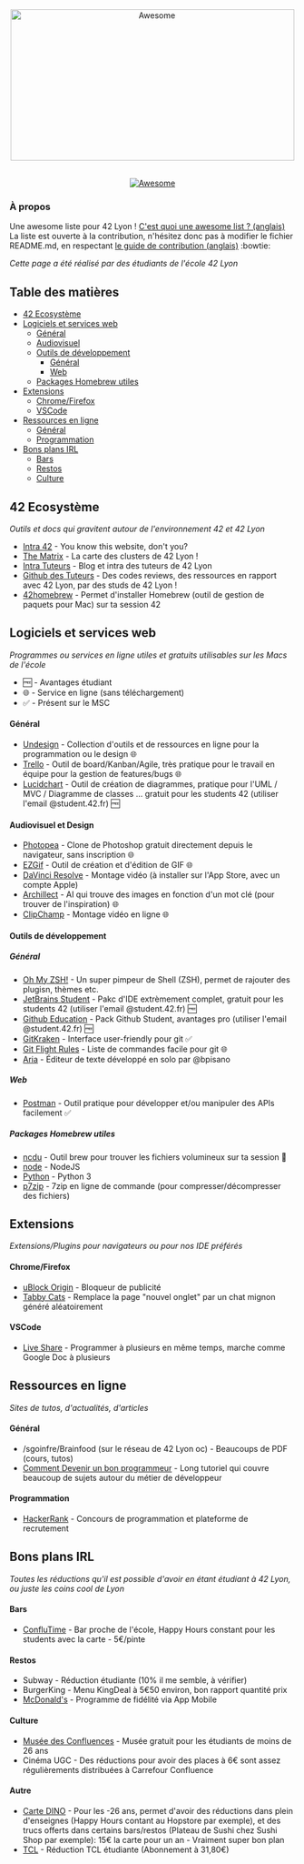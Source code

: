 <div align="center">
	<img width="500" height="266" src="media/tiny42Lawsm.png" alt="Awesome">
</div>
<br>
<p align="center">
	<a href="https://awesome.re">
		<img src="https://awesome.re/badge-flat2.svg" alt="Awesome">
	</a>
</p>

### À propos
Une awesome liste pour 42 Lyon ! <a href="https://github.com/sindresorhus/awesome/blob/master/awesome.md">C'est quoi une awesome list ? (anglais)</a><br>
La liste est ouverte à la contribution, n'hésitez donc pas à modifier le fichier README.md, en respectant <a href="https://github.com/sindresorhus/awesome/blob/master/contributing.md">le guide de contribution (anglais)</a> :bowtie:

*Cette page a été réalisé par des étudiants de l'école 42 Lyon*

## Table des matières
- [42 Ecosystème](#42ecosystème)
- [Logiciels et services web](#logiciels-et-services-web)
	- [Général](#général)
	- [Audiovisuel](#audiovisuel-et-design)
	- [Outils de développement](#outils-de-développement)
		- [Général](#général-1)
		- [Web](#web)
	- [Packages Homebrew utiles](#packages-homebrew-utiles)
- [Extensions](#extensions)
	- [Chrome/Firefox](#chromefirefox)
	- [VSCode](#vscode)
- [Ressources en ligne](#ressources-en-ligne)
	- [Général](#général-2)
	- [Programmation](#programmation)
- [Bons plans IRL](#bons-plans-irl)
	- [Bars](#bars)
	- [Restos](#restos)
	- [Culture](#culture)
	
42 Ecosystème
-------------
*Outils et docs qui gravitent autour de l'environnement 42 et 42 Lyon*

* [Intra 42](http://intra.42.fr) - You know this website, don't you?
* [The Matrix](https://the-matrix.le-101.fr/) - La carte des clusters de 42 Lyon !
* [Intra Tuteurs](https://tuteurs.le-101.fr/) - Blog et intra des tuteurs de 42 Lyon
* [Github des Tuteurs](https://github.com/Tuteurs101/) - Des codes reviews, des ressources en rapport avec 42 Lyon, par des studs de 42 Lyon !
* [42homebrew](https://github.com/kube/42homebrew) - Permet d'installer Homebrew (outil de gestion de paquets pour Mac) sur ta session 42

Logiciels et services web
-------------------------
*Programmes ou services en ligne utiles et gratuits utilisables sur les Macs de l'école*
- :free: - Avantages étudiant
- :globe_with_meridians: - Service en ligne (sans téléchargement)
- :white_check_mark: - Présent sur le MSC

#### Général
* [Undesign](https://undesign.learn.uno/) - Collection d'outils et de ressources en ligne pour la programmation ou le design :globe_with_meridians:
* [Trello](https://trello.com/) - Outil de board/Kanban/Agile, très pratique pour le travail en équipe pour la gestion de features/bugs :globe_with_meridians:
* [Lucidchart](https://www.lucidchart.com/pages/usecase/education) - Outil de création de diagrammes, pratique pour l'UML / MVC / Diagramme de classes ... gratuit pour les students 42 (utiliser l'email @student.42.fr) :free:

#### Audiovisuel et Design
* [Photopea](https://www.photopea.com/) - Clone de Photoshop gratuit directement depuis le navigateur, sans inscription :globe_with_meridians:
* [EZGif](https://ezgif.com/maker) - Outil de création et d'édition de GIF :globe_with_meridians:
* [DaVinci Resolve](https://apps.apple.com/fr/app/davinci-resolve/id571213070?mt=12) - Montage vidéo (à installer sur l'App Store, avec un compte Apple)
* [Archillect](http://archillect.com/about) - AI qui trouve des images en fonction d'un mot clé (pour trouver de l'inspiration) :globe_with_meridians:
* [ClipChamp](https://clipchamp.com) - Montage vidéo en ligne :globe_with_meridians:

#### Outils de développement

##### Général
* [Oh My ZSH!](https://ohmyz.sh/) - Un super pimpeur de Shell (ZSH), permet de rajouter des plugisn, thèmes etc.
* [JetBrains Student](https://www.jetbrains.com/student/) - Pakc d'IDE extrèmement complet, gratuit pour les students 42 (utiliser l'email @student.42.fr) :free:
* [Github Education](https://education.github.com/students) - Pack Github Student, avantages pro (utiliser l'email @student.42.fr) :free:
* [GitKraken](https://www.gitkraken.com/) - Interface user-friendly pour git :white_check_mark:
* [Git Flight Rules](https://github.com/k88hudson/git-flight-rules) - Liste de commandes facile pour git :globe_with_meridians:
* [Aria](https://itunes.apple.com/us/app/aria/id1431709436?l=fr&ls=1&mt=12) - Éditeur de texte développé en solo par @bpisano

##### Web
* [Postman](https://www.getpostman.com/) - Outil pratique pour développer et/ou manipuler des APIs facilement :white_check_mark:

##### Packages Homebrew utiles
* [ncdu](https://formulae.brew.sh/formula/ncdu) - Outil brew pour trouver les fichiers volumineux sur ta session :beer:
* [node](https://formulae.brew.sh/formula/node) - NodeJS
* [Python](https://formulae.brew.sh/formula/python) - Python 3
* [p7zip](https://formulae.brew.sh/formula/p7zip) - 7zip en ligne de commande (pour compresser/décompresser des fichiers)


Extensions
----------
*Extensions/Plugins pour navigateurs ou pour nos IDE préférés*

#### Chrome/Firefox
* [uBlock Origin](https://chrome.google.com/webstore/detail/ublock-origin/cjpalhdlnbpafiamejdnhcphjbkeiagm?hl=fr) - Bloqueur de publicité
* [Tabby Cats](https://chrome.google.com/webstore/detail/tabby-cat/mefhakmgclhhfbdadeojlkbllmecialg?hl=fr) - Remplace la page "nouvel onglet" par un chat mignon généré aléatoirement

#### VSCode
* [Live Share](https://visualstudio.microsoft.com/services/live-share/) - Programmer à plusieurs en même temps, marche comme Google Doc à plusieurs

Ressources en ligne
-------------------
*Sites de tutos, d'actualités, d'articles*

#### Général
* /sgoinfre/Brainfood (sur le réseau de 42 Lyon oc) - Beaucoups de PDF (cours, tutos)
* [Comment Devenir un bon programmeur](https://programmation.developpez.com/tutoriel/comment-devenir-bon-programmeur/?page=introduction) - Long tutoriel qui couvre beaucoup de sujets autour du métier de développeur

#### Programmation
* [HackerRank](https://www.hackerrank.com/) - Concours de programmation et plateforme de recrutement


Bons plans IRL
--------------
*Toutes les réductions qu'il est possible d'avoir en étant étudiant à 42 Lyon, ou juste les coins cool de Lyon*

#### Bars
* [ConfluTime](https://fr-fr.facebook.com/pages/category/Bar/ConfluTime-1841249056168178/) - Bar proche de l'école, Happy Hours constant pour les students avec la carte - 5€/pinte

#### Restos
* Subway - Réduction étudiante (10% il me semble, à vérifier)
* BurgerKing - Menu KingDeal à 5€50 environ, bon rapport quantité prix
* [McDonald's](https://www.mcdonalds.fr/actualites/programme-fidelite) - Programme de fidélité via App Mobile

#### Culture
* [Musée des Confluences](http://www.museedesconfluences.fr/fr/informations-pratiques) - Musée gratuit pour les étudiants de moins de 26 ans
* Cinéma UGC - Des réductions pour avoir des places à 6€ sont assez régulièrements distribuées à Carrefour Confluence

#### Autre
* [Carte DINO](https://www.carte-dino.fr/) - Pour les -26 ans, permet d'avoir des réductions dans plein d'enseignes (Happy Hours contant au Hopstore par exemple), et des trucs offerts dans certains bars/restos (Plateau de Sushi chez Sushi Shop par exemple): 15€ la carte pour un an - Vraiment super bon plan
* [TCL](http://www.tcl.fr/) - Réduction TCL étudiante (Abonnement à 31,80€)
